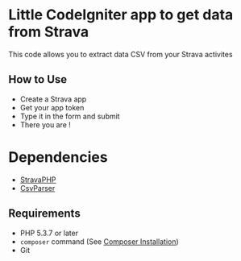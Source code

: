 # Little CodeIgniter app to get data from Strava

This code allows you to extract data CSV from your Strava activites

## How to Use

* Create a Strava app
* Get your app token
* Type it in the form and submit
* There you are !

# Dependencies

* [StravaPHP](https://github.com/basvandorst/StravaPHP)
* [CsvParser](https://github.com/stilliard/CsvParser)


## Requirements

* PHP 5.3.7 or later
* `composer` command (See [Composer Installation](https://getcomposer.org/doc/00-intro.md#installation-linux-unix-osx))
* Git
